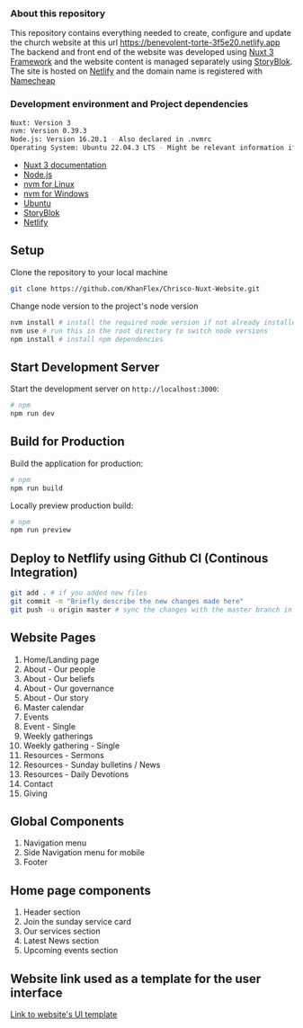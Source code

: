 ### About this repository
This repository contains everything needed to create, configure and update the church website at this url https://benevolent-torte-3f5e20.netlify.app
The backend and front end of the website was developed using [Nuxt 3 Framework](https://nuxt.com/docs/getting-started/introduction) and the website content is managed
separately using [StoryBlok](https://www.storyblok.com/). The site is hosted on [Netlify](https://www.netlify.com/) and the domain name is registered with [Namecheap](https://www.namecheap.com/)

### Development environment and Project dependencies
```bash
Nuxt: Version 3 
nvm: Version 0.39.3
Node.js: Version 16.20.1 - Also declared in .nvmrc
Operating System: Ubuntu 22.04.3 LTS - Might be relevant information if symlinks don't work or file paths are invalid
```

- [Nuxt 3 documentation](https://nuxt.com/docs/getting-started/introduction)
- [Node.js](https://nodejs.org/en/about)
- [nvm for Linux](https://github.com/nvm-sh/nvm)
- [nvm for Windows](https://www.freecodecamp.org/news/nvm-for-windows-how-to-download-and-install-node-version-manager-in-windows-10/) 
- [Ubuntu](https://ubuntu.com/)
- [StoryBlok](https://www.storyblok.com/)
- [Netlify](https://www.netlify.com/)

## Setup
Clone the repository to your local machine 
```bash
git clone https://github.com/KhanFlex/Chrisco-Nuxt-Website.git 
```

Change node version to the project's node version

```bash
nvm install # install the required node version if not already installed
nvm use # run this in the root directory to switch node versions
npm install # install npm dependencies
 ```

## Start Development Server

Start the development server on `http://localhost:3000`:

```bash
# npm
npm run dev
```

## Build for Production

Build the application for production:

```bash
# npm
npm run build
```

Locally preview production build:

```bash
# npm
npm run preview
```

## Deploy to Netflify using Github CI (Continous Integration) 

```bash
git add . # if you added new files
git commit -m "Briefly describe the new changes made here"
git push -u origin master # sync the changes with the master branch in this repository. This will also trigger a deployment on Netlify reflecting the changes you made to the repository 
```

## Website Pages

 1. Home/Landing page
 2. About - Our people 
 3. About - Our beliefs
 4. About - Our governance
 5. About - Our story
 6. Master calendar
 7. Events
 8. Event - Single
 9. Weekly gatherings
10. Weekly gathering - Single
11. Resources - Sermons
12. Resources - Sunday bulletins / News
13. Resources - Daily Devotions
14. Contact 
15. Giving

## Global Components

1. Navigation menu
2. Side Navigation menu for mobile
2. Footer

## Home page components

1. Header section
2. Join the sunday service card
3. Our services section
4. Latest News section
5. Upcoming events section

## Website link used as a template for the user interface
[Link to website's UI template](https://startertemplatecloud.com/g12/)

